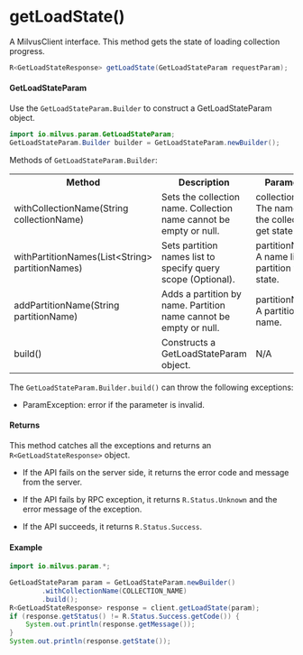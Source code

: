 # getLoadState()

A MilvusClient interface. This method gets the state of loading collection progress.

```java
R<GetLoadStateResponse> getLoadState(GetLoadStateParam requestParam);
```

#### GetLoadStateParam

Use the `GetLoadStateParam.Builder` to construct a GetLoadStateParam object.

```java
import io.milvus.param.GetLoadStateParam;
GetLoadStateParam.Builder builder = GetLoadStateParam.newBuilder();
```

Methods of `GetLoadStateParam.Builder`:

<table>
    <tr>
        <th>Method</th>
        <th>Description</th>
        <th>Parameters</th>
    </tr>
    <tr>
        <td>withCollectionName(String collectionName)</td>
        <td>Sets the collection name. Collection name cannot be empty or null.</td>
        <td>collectionName: The name of the collection to get state.</td>
    </tr>
    <tr>
        <td>withPartitionNames(List&lt;String> partitionNames)</td>
        <td>Sets partition names list to specify query scope (Optional).</td>
        <td>partitionNames: A name list of partition to get state.</td>
    </tr>
    <tr>
        <td>addPartitionName(String partitionName)</td>
        <td>Adds a partition by name. Partition name cannot be empty or null.</td>
        <td>partitionName: A partition name.</td>
    </tr>
    <tr>
        <td>build()</td>
        <td>Constructs a GetLoadStateParam object.</td>
        <td>N/A</td>
    </tr>
</table>

The `GetLoadStateParam.Builder.build()` can throw the following exceptions:

- ParamException: error if the parameter is invalid.

#### Returns

This method catches all the exceptions and returns an `R<GetLoadStateResponse>` object.

- If the API fails on the server side, it returns the error code and message from the server.

- If the API fails by RPC exception, it returns `R.Status.Unknown` and the error message of the exception.

- If the API succeeds, it returns `R.Status.Success`.

#### Example

```java
import io.milvus.param.*;

GetLoadStateParam param = GetLoadStateParam.newBuilder()
        .withCollectionName(COLLECTION_NAME)
        .build();
R<GetLoadStateResponse> response = client.getLoadState(param);
if (response.getStatus() != R.Status.Success.getCode()) {
    System.out.println(response.getMessage());
}
System.out.println(response.getState());
```

